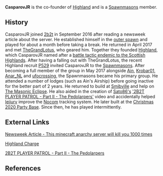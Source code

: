 **CasparovJR** is the co-founder of [Highland](https://2b2t.miraheze.org/wiki/Highland) and is a [Spawnmasons](https://2b2t.miraheze.org/wiki/Spawnmasons) member.
## History
CasparovJR joined [2b2t](https://2b2t.miraheze.org/wiki/2b2t) in September 2016 after reading a newsweek article about the server. He established himself in the [outer spawn](https://2b2t.miraheze.org/wiki/Spawn#Outer_Spawn) and played for about a month before taking a break. He returned in April 2017 and met [TheGrandLotus](https://2b2t.miraheze.org/wiki/TheGrandLotus), who geared him. Together they founded [Highland](https://2b2t.miraheze.org/wiki/Highland), which CasparovJR named after a [battle tactic endemic to the Scottish Highlands](https://en.wikipedia.org/wiki/Highland_charge). After having a falling out with TheGrandLotus, the recent Highland recruit [P529](https://2b2t.miraheze.org/wiki/P529) invited CasparovJR to the [Spawnmasons](https://2b2t.miraheze.org/wiki/Spawnmasons). After becoming a full member of the group in May 2017 alongside [Ain](https://2b2t.miraheze.org/wiki/Ain), [Krobar01](https://2b2t.miraheze.org/wiki/Krobar01), [Anar_NL](https://2b2t.miraheze.org/wiki/Anar_NL) and [ufocrossing](https://2b2t.miraheze.org/wiki/ufocrossing), the Spawnmasons became his primary group. He attended a number of lodges (such as Ain's Airship) before going inactive for the better part of 2 years. He returned to build at [Smibville](https://2b2t.miraheze.org/wiki/Smibville) and help on [The Masonic Eclipse](https://2b2t.miraheze.org/wiki/The_Masonic_Eclipse). He also aided in the creation of [Sato86's](https://2b2t.miraheze.org/wiki/Sato86) ['2B2T PLAYER PATROL - Part II - The Pedolarpers'](https://www.youtube.com/watch?v=C9ZXwpfbo_M) video and accidentally helped [leijurv](https://2b2t.miraheze.org/wiki/leijurv) improve the [Nocom](https://2b2t.miraheze.org/wiki/Nocom) tracking system. He later built at the [Christmas 2020 Party Base](https://2b2t.miraheze.org/wiki/2b2t_Party_Committee). Since then, he has played intermittently.

## External Links
[Newsweek Article - This minecraft anarchy server will kill you 1000 times](https://www.newsweek.com/2016/09/23/minecraft-anarchy-server-2b2t-will-kill-you-498946.html)<br>

[Highland Charge](https://en.wikipedia.org/wiki/Highland_charge)<br>

[2B2T PLAYER PATROL - Part II - The Pedolarpers](https://www.youtube.com/watch?v=C9ZXwpfbo_M)

## References